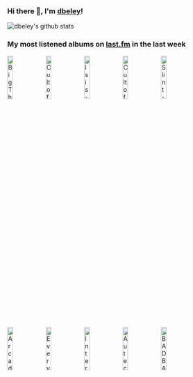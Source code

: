 ### Hi there 👋, I'm [dbeley](https://dbeley.ovh/en)!

![dbeley's github stats](https://github-readme-stats.vercel.app/api?username=dbeley)

### My most listened albums on [last.fm](https://www.last.fm/user/d_beley) in the last week

[<img src='https://lastfm.freetls.fastly.net/i/u/300x300/2564874af4af9498e7227367968adad3.jpg' width='16%' height='16%' alt='Big Thief - Dragon New Warm Mountain I Believe In You'>](https://www.last.fm/music/big%2bthief/dragon%2bnew%2bwarm%2bmountain%2bi%2bbelieve%2bin%2byou)&nbsp;
[<img src='https://lastfm.freetls.fastly.net/i/u/300x300/ddeb18a5a499c639bfd56a129edf01af.jpg' width='16%' height='16%' alt='Cult of Luna - The Long Road North'>](https://www.last.fm/music/cult%2bof%2bluna/the%2blong%2broad%2bnorth)&nbsp;
[<img src='https://lastfm.freetls.fastly.net/i/u/300x300/7714f47afa9ec36485541f57638b1141.jpg' width='16%' height='16%' alt='Isis - Panopticon (Remastered)'>](https://www.last.fm/music/isis/panopticon%2b%2528remastered%2529)&nbsp;
[<img src='https://lastfm.freetls.fastly.net/i/u/300x300/994bff76327da1a8e5d8c3306927d09d.jpg' width='16%' height='16%' alt='Cult of Luna - A Dawn to Fear'>](https://www.last.fm/music/cult%2bof%2bluna/a%2bdawn%2bto%2bfear)&nbsp;
[<img src='https://lastfm.freetls.fastly.net/i/u/300x300/9209ec34e3db43fba2f364b32b7b9853.png' width='16%' height='16%' alt='Slint - Spiderland'>](https://www.last.fm/music/slint/spiderland)&nbsp;
<br>
[<img src='https://lastfm.freetls.fastly.net/i/u/300x300/e8da29faabd12e07840386c611da083f.jpg' width='16%' height='16%' alt='Arcade Fire - The Lightning I, II'>](https://www.last.fm/music/arcade%2bfire/the%2blightning%2bi%252c%2bii)&nbsp;
[<img src='https://lastfm.freetls.fastly.net/i/u/300x300/5d201c8ec2406097afd85d3dd713eb5e.jpg' width='16%' height='16%' alt='Everything Everything - Teletype'>](https://www.last.fm/music/everything%2beverything/teletype)&nbsp;
[<img src='https://lastfm.freetls.fastly.net/i/u/300x300/6c9ab9db318a4f4a8be314c7af54ef44.png' width='16%' height='16%' alt='Interpol - Antics'>](https://www.last.fm/music/interpol/antics)&nbsp;
[<img src='https://lastfm.freetls.fastly.net/i/u/300x300/8d6668c979fc4d44cd248d9c48e2ca39.jpg' width='16%' height='16%' alt='Autechre - LP5'>](https://www.last.fm/music/autechre/lp5)&nbsp;
[<img src='https://lastfm.freetls.fastly.net/i/u/300x300/1c4517bde1e29a3f48afbd4f6c8d4ddf.jpg' width='16%' height='16%' alt='BADBADNOTGOOD - III'>](https://www.last.fm/music/badbadnotgood/iii)&nbsp;
<br>
